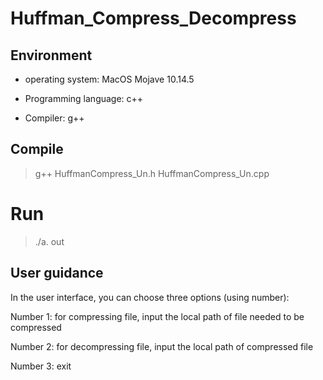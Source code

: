 # Huffman_Compress_Decompress

## Environment

* operating system: MacOS Mojave 10.14.5

* Programming language: c++

* Compiler: g++

## Compile

> g++ HuffmanCompress_Un.h HuffmanCompress_Un.cpp


# Run

> ./a. out


## User guidance

In the user interface, you can choose three options (using number):

Number 1: for compressing file, input the local path of file needed to be compressed

Number 2: for decompressing file, input the local path of compressed file

Number 3: exit

